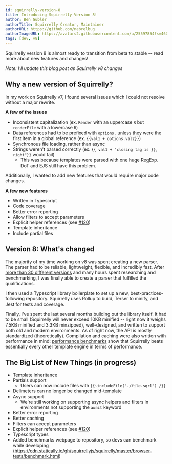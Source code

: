 ```yaml
---
id: squirrelly-version-8
title: Introducing Squirrelly Version 8!
author: Ben Gubler
authorTitle: Squirrelly Creator, Maintainer
authorURL: https://github.com/nebrelbug
authorImageURL: https://avatars2.githubusercontent.com/u/25597854?s=460&v=4
tags: [dev, v8]
---
```


Squirrelly version 8 is almost ready to transition from beta to stable -- read more about new features and changes!

<!--truncate-->

_Note: I'll update this blog post as Squirrelly v8 changes_

## Why a new version of Squirrelly?

In my work on Squirrelly v7, I found several issues which I could not resolve without a major rewrite.

**A few of the issues**

- Inconsistent capitalization (ex. `Render` with an uppercase `R` but `renderFile` with a lowercase `R`)
- Data references had to be prefixed with `options.` unless they were the first item in a global reference (ex. `{{val1 + options.val2}}`)
- Synchronous file loading, rather than async
- Strings weren't parsed correctly (ex. `{{ val1 + "closing tag is }}, right"}}` would fail)
  - This was because templates were parsed with one huge RegExp. DoT and EJS still have this problem.

Additionally, I wanted to add new features that would require major code changes.

**A few new features**

- Written in Typescript
- Code coverage
- Better error reporting
- Allow filters to accept parameters
- Explicit helper references (see [#120](https://github.com/squirrellyjs/squirrelly/issues/120))
- Template inheritance
- Include partial files

## Version 8: What's changed

The majority of my time working on v8 was spent creating a new parser. The parser had to be reliable, lightweight, flexible, and incredibly fast. After [more than 30 different versions](https://gist.github.com/nebrelbug/34c3bba19b54c4ba7973b1337a884449) and many hours spent researching and benchmarking, I was finally able to create a parser that fulfilled the qualifications.

I then used a Typescript library boilerplate to set up a new, best-practices-following repository. Squirrelly uses Rollup to build, Terser to minify, and Jest for tests and coverage.

Finally, I've spent the last several months building out the library itself. It had to be small (Squirrelly will never exceed 10KB minified -- right now it weighs 7.5KB minified and 3.3KB minzipped), well-designed, and written to support both old and modern environments. As of right now, the API is mostly standardized (theoretically). Compilation and caching were also written with performance in mind: [performance benchmarks](https://cdn.statically.io/gh/squirrellyjs/squirrelly/master/browser-tests/benchmark.html) show that Squirrelly beats essentially every other template engine in terms of performance.

## The Big List of New Things (in progress)

- Template inheritance
- Partials support
  - Users can now include files with `{{~includeFile("./file.sqrl") /}}`
- Delimeters can no longer be changed mid-template
- Async support
  - We're still working on supporting async helpers and filters in environments not supporting the `await` keyword
- Better error reporting
- Better caching
- Filters can accept parameters
- Explicit helper references (see [#120](https://github.com/squirrellyjs/squirrelly/issues/120))
- Typescript types
- Added benchmarks webpage to repository, so devs can benchmark while developing (https://cdn.statically.io/gh/squirrellyjs/squirrelly/master/browser-tests/benchmark.html)

